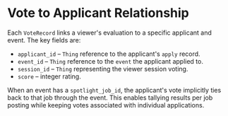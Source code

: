 # Vote to Applicant Relationship

Each `VoteRecord` links a viewer's evaluation to a specific applicant and event. The key fields are:

- `applicant_id` – `Thing` reference to the applicant's `apply` record.
- `event_id` – `Thing` reference to the `event` the applicant applied to.
- `session_id` – `Thing` representing the viewer session voting.
- `score` – integer rating.

When an event has a `spotlight_job_id`, the applicant's vote implicitly ties back to that job through the event. This enables tallying results per job posting while keeping votes associated with individual applications.
